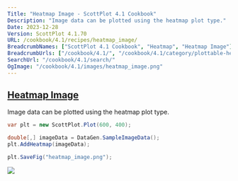 ```yaml
---
Title: "Heatmap Image - ScottPlot 4.1 Cookbook"
Description: "Image data can be plotted using the heatmap plot type."
Date: 2023-12-28
Version: ScottPlot 4.1.70
URL: /cookbook/4.1/recipes/heatmap_image/
BreadcrumbNames: ["ScottPlot 4.1 Cookbook", "Heatmap", "Heatmap Image"]
BreadcrumbUrls: ["/cookbook/4.1/", "/cookbook/4.1/category/plottable-heatmap", "/cookbook/4.1/recipes/heatmap_image/"]
SearchUrl: "/cookbook/4.1/search/"
OgImage: "/cookbook/4.1/images/heatmap_image.png"
---
```


<h2><a id='heatmap-image' href='/cookbook/4.1/recipes/heatmap_image/'>Heatmap Image</a></h2>

Image data can be plotted using the heatmap plot type.

```cs
var plt = new ScottPlot.Plot(600, 400);

double[,] imageData = DataGen.SampleImageData();
plt.AddHeatmap(imageData);

plt.SaveFig("heatmap_image.png");
```

<img src='../../images/heatmap_image.png' class='d-block mx-auto my-5' />


